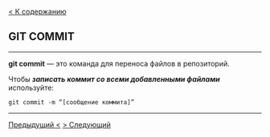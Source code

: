 [< К содержанию](./readme.md)

## GIT COMMIT

---

**git commit** — это команда для переноса файлов в репозиторий.

Чтобы ***записать коммит со всеми добавленными файлами*** используйте:

`git commit -m “[сообщение коммита]”`

---

[Предыдущий <](./clone.md) [> Следующий](./config.md)
